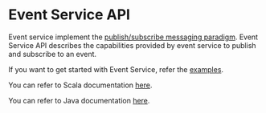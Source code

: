 Event Service API
=========================

Event service implement the [publish/subscribe messaging paradigm](https://en.wikipedia.org/wiki/Publish%E2%80%93subscribe_pattern).
Event Service API describes the capabilities provided by event service to publish and subscribe to an event.

If you want to get started with Event Service, refer the [examples](https://tmtsoftware.github.io/csw-prod/services/event.html).

You can refer to Scala documentation [here](https://tmtsoftware.github.io/csw-prod/api/scala/csw/event/api/index.html).

You can refer to Java documentation [here](https://tmtsoftware.github.io/csw-prod/api/java/?/index.html).